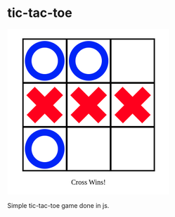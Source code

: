 # tic-tac-toe
![Alt Text](https://github.com/TravisLeeRichardson/tic-tac-toe/blob/main/preview.png)



Simple tic-tac-toe game done in js.

